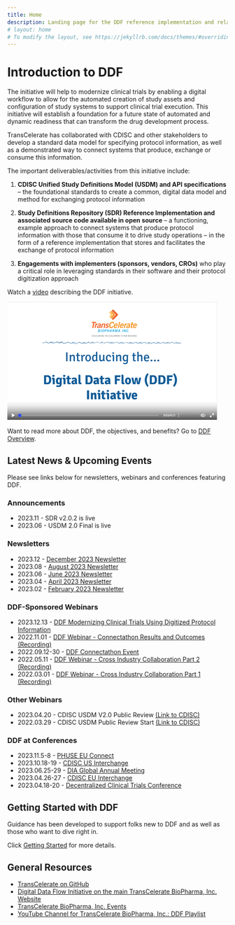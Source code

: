 ```yaml
---
title: Home
description: Landing page for the DDF reference implementation and related information
# layout: home
# To modify the layout, see https://jekyllrb.com/docs/themes/#overriding-theme-defaults
---
```

# Introduction to DDF

The initiative will help to modernize clinical trials by enabling a digital workflow to allow for the automated creation of study assets and configuration of study systems to support clinical trial execution. This initiative will establish a foundation for a future state of automated and dynamic readiness that can transform the drug development process. 

TransCelerate has collaborated with CDISC and other stakeholders to develop a standard data model for specifying protocol information, as well as a demonstrated way to connect systems that produce, exchange or consume this information. 

The important deliverables/activities from this initiative include:

1. **CDISC Unified Study Definitions Model (USDM) and API specifications** – the foundational standards to create a common, digital data model and method for exchanging protocol information

2. **Study Definitions Repository (SDR) Reference Implementation and associated source code available in open source** – a functioning, example approach to connect systems that produce protocol information with those that consume it to drive study operations – in the form of a reference implementation that stores and facilitates the exchange of protocol information

3. **Engagements with implementers (sponsors, vendors, CROs)** who play a critical role in leveraging standards in their software and their protocol digitization approach

Watch a [video](https://www.youtube.com/watch?v=082onW7jhe4) describing the DDF initiative. 

<a href="https://www.youtube.com/watch?v=082onW7jhe4">
<img src="media\images\overview.png">
</a>
<p></p>

Want to read more about DDF, the objectives, and benefits?  Go to [DDF Overview](overview.md).

## Latest News & Upcoming Events

Please see links below for newsletters, webinars and conferences featuring DDF. 

### Announcements
- 2023.11 - SDR v2.0.2 is live
- 2023.06 - USDM 2.0 Final is live

### Newsletters  
- 2023.12 - [December 2023 Newsletter](https://github.com/transcelerate/ddf-home/blob/main/documents/newsletters/Digital%20Data%20Flow%20-%20DEC%202023%20Newsletter.png)
- 2023.08 - [August 2023 Newsletter](https://github.com/transcelerate/ddf-home/blob/main/documents/newsletters/Digital%20Data%20Flow%20-%20AUG%202023%20Newsletter.png)
- 2023.06 - [June 2023 Newsletter](https://github.com/transcelerate/ddf-home/blob/main/documents/newsletters/Digital%20Data%20Flow%20-%20JUN%202023%20Newsletter.png)
- 2023.04 - [April 2023 Newsletter](https://github.com/transcelerate/ddf-home/blob/main/documents/newsletters/Digital%20Data%20Flow%20-%20APR%202023%20Newsletter.png)
- 2023.02 - [February 2023 Newsletter](https://github.com/transcelerate/ddf-home/blob/main/documents/newsletters/Digital%20Data%20Flow%20-%20FEB%202023%20Newsletter.png)


### DDF-Sponsored Webinars
- 2023.12.13 - [DDF Modernizing Clinical Trials Using Digitized Protocol Information](<documents/SOCIAL - DDF Webinar Poster_13Dec2023_FINAL.pdf>)
- 2022.11.01 - [DDF Webinar - Connectathon Results and Outcomes (Recording)](https://www.youtube.com/watch?v=IbmGLtfAW9o)
- 2022.09.12-30 - [DDF Connectathon Event](CaT_home.md)
- 2022.05.11 - [DDF Webinar - Cross Industry Collaboration Part 2 (Recording)](https://www.youtube.com/watch?v=II5Cuq4Q7QE)
- 2022.03.01 - [DDF Webinar - Cross Industry Collaboration Part 1 (Recording)](https://www.youtube.com/watch?v=O6qqTSz8ls0)


### Other Webinars
- 2023.04.20 - CDISC USDM V2.0 Public Review [(Link to CDISC)](https://www.cdisc.org/events/webinar/digital-data-flow-project-phase-2-public-review)
- 2022.03.29 - CDISC USDM Public Review Start [(Link to CDISC)](https://www.cdisc.org/ddf)

### DDF at Conferences
- 2023.11.5-8 - [PHUSE EU Connect](https://www.cdisc.org/events/education/external-events/2023/11/phuse-eu-connect-2023)
- 2023.10.18-19 - [CDISC US Interchange](https://www.cdisc.org/events/interchange/2023-us-interchange)
- 2023.06.25-29 - [DIA Global Annual Meeting](https://www.diaglobal.org/en/flagship/dia-2023)
- 2023.04.26-27 - [CDISC EU Interchange](https://www.cdisc.org/events/interchange/2023-europe-interchange)
- 2023.04.18-20 - [Decentralized Clinical Trials Conference](https://informaconnect.com/decentralized-clinical-trials/)

## Getting Started with DDF

Guidance has been developed to support folks new to DDF and as well as those who want to dive right in.

Click [Getting Started](getting-started.md) for more details.

## General Resources

- [TransCelerate on GitHub](https://github.com/transcelerate)
- [Digital Data Flow Initiative on the main TransCelerate BioPharma, Inc. Website](https://www.transceleratebiopharmainc.com/initiatives/digital-data-flow/)
- [TransCelerate BioPharma, Inc. Events](https://www.transceleratebiopharmainc.com/transcelerate-events-2/)
- [YouTube Channel for TransCelerate BioPharma, Inc.: DDF Playlist](https://www.youtube.com/playlist?list=PLMXS-Xt7Ou1KNUF-HQKQRRzqfPQEXWb1u)

